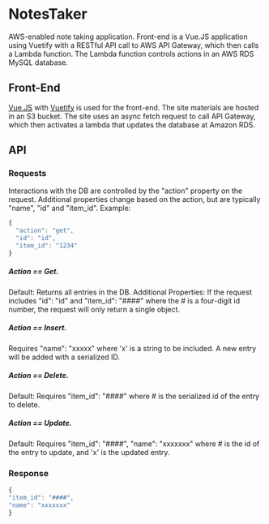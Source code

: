 # NotesTaker
AWS-enabled note taking application. Front-end is a Vue.JS application using Vuetify with a RESTful API call to AWS API Gateway, which then calls a Lambda function. The Lambda function controls actions in an AWS RDS MySQL database.

## Front-End
[Vue.JS](https://vuejs.org/) with [Vuetify](https://vuetifyjs.com/en/) is used for the front-end. The site materials are hosted in an S3 bucket. The site uses an async fetch request to call API Gateway, which then activates a lambda that updates the database at Amazon RDS.


## API

### Requests
Interactions with the DB are controlled by the "action" property on the request. Additional properties change based on the action, but are typically "name", "id" and "item_id". Example:
```javascript
{
  "action": "get",
  "id": "id",
  "item_id": "1234"
}

```

##### Action == Get.
Default: Returns all entries in the DB.
Additional Properties: If the request includes "id": "id" and "item_id": "####" where the # is a four-digit id number, the request will only return a single object.
##### Action == Insert.
Requires "name": "xxxxx" where 'x' is a string to be included. A new entry will be added with a serialized ID.
##### Action == Delete.
Default: Requires "item_id": "####" where # is the serialized id of the entry to delete.
##### Action == Update.
Default: Requires "item_id": "####", "name": "xxxxxxx" where # is the id of the entry to update, and 'x' is the updated entry.

### Response
```javascript
{
"item_id": "####",
"name": "xxxxxxx"
}
```
